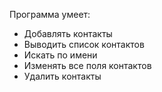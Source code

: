 Программа умеет:
* Добавлять контакты
* Выводить список контактов
* Искать по имени
* Изменять все поля контактов
* Удалить контакты

